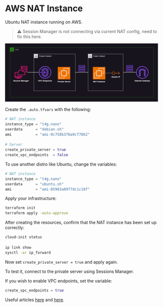 # AWS NAT Instance

Ubuntu NAT instance running on AWS.

> ⚠️ Session Manager is not connecting via current NAT config, need to fix this here.

<img src=".assets/aws-nat2.png" />

Create the `.auto.tfvars` with the following:

```terraform
# NAT instance
instance_type = "t4g.nano"
userdata      = "debian.sh"
ami           = "ami-0c758b376a9cf7862"

# Server
create_private_server = true
create_vpc_endpoints  = false
```

To use another distro like Ubuntu, change the variables:

```terraform
# NAT instance
instance_type = "t4g.nano"
userdata      = "ubuntu.sh"
ami           = "ami-05983a09f7dc1c18f"
```

Apply your infrastructure:

```sh
terraform init
terraform apply -auto-approve
```

After creating the resources, confirm that the NAT instance has been set up correctly:

```sh
cloud-init status

ip link show
sysctl -ar ip_forward
```

Now set `create_private_server = true` and apply again.

To test it, connect to the private server using Sessions Manager.

If you wish to enable VPC endpoints, set the variable:

```terraform
create_vpc_endpoints = true
```

Useful articles [here][1] and [here][2].

[1]: https://linuxhint.com/configure-nat-on-ubuntu/
[2]: https://linuxconfig.org/how-to-make-iptables-rules-persistent-after-reboot-on-linux
